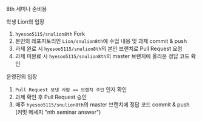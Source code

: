 8th 세미나 준비용 

학생 Lion의 입장
1. `hyesoo5115/snulion8th` Fork
2. 본인의 레포지토리인 `Lion/snulion8th`에 수업 내용 및 과제 commit & push
3. 과제 완료 시 `hyesoo5115/snulion8th`의 본인 브랜치로 Pull Request 요청
4. 과제 미완료 시 `hyesoo5115/snulion8th`의 master 브랜치에 올라온 정답 코드 확인

운영진의 입장
1. `Pull Request 보낸 사람 == 브랜치 주인` 인지 확인
2. 과제 확인 후 Pull Request 승인
3. 매주 `hyesoo5115/snulion8th`의 master 브랜치에 정답 코드 commit & push (커밋 메세지 "nth seminar answer")
